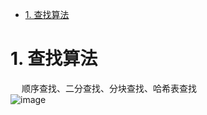 
<!-- TOC -->

- [1. 查找算法](#1-查找算法)

<!-- /TOC -->



# 1. 查找算法  
<!--
三款经典的查找算法
https://mp.weixin.qq.com/s/3RvYUaAL8xAQQvT88WAJ7g
七大查找算法
https://www.cnblogs.com/lsqin/p/9342929.html
https://www.cnblogs.com/maybe2030/p/4715035.html#_labelTop
https://blog.csdn.net/yimixgg/article/details/88900038
-->
&emsp; 顺序查找、二分查找、分块查找、哈希表查找  
![image](https://gitee.com/wt1814/pic-host/raw/master/algorithm/function-32.png)  

